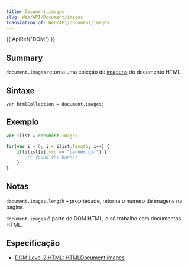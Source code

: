 ```yaml
---
title: Document.images
slug: Web/API/Document/images
translation_of: Web/API/Document/images
---
```

{{ ApiRef("DOM") }}

## Summary

`document.images` retorna uma coleção de [imagens](/pt-BR/docs/DOM/Image "DOM/Image") do documento HTML.

## Sintaxe

```
var htmlCollection = document.images;
```

## Exemplo

```js
var ilist = document.images;

for(var i = 0; i < ilist.length; i++) {
    if(ilist[i].src == "banner.gif") {
        // found the banner
    }
}
```

## Notas

`document.images.length` – propriedade, retorna o número de imagens na página.

`document.images` é parte do DOM HTML, e só trabalho com documentos HTML.

## Especificação

- [DOM Level 2 HTML: HTMLDocument.images](http://www.w3.org/TR/DOM-Level-2-HTML/html.html#ID-90379117)
